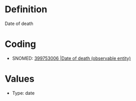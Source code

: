 # Definition
Date of death

# Coding
- SNOMED: [399753006 |Date of death (observable entity)](concept:snomed-ct|399753006)

# Values
- Type: date

